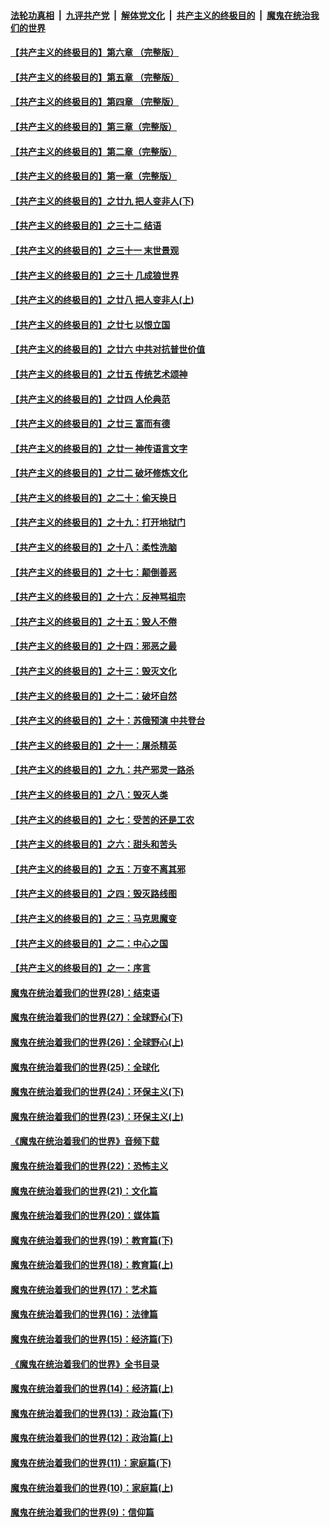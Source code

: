

####  [法轮功真相](../../../../basic/blob/master/README.md?t=07040302) &nbsp;|&nbsp; [九评共产党](../../../../9ping.md/blob/master/README.md?t=07040302) &nbsp;|&nbsp; [解体党文化](../../../../jtdwh.md/blob/master/README.md?t=07040302)  &nbsp;|&nbsp; [共产主义的终极目的](../../../../gczydzjmd.md/blob/master/README.md?t=07040302) &nbsp;|&nbsp; [魔鬼在统治我们的世界](../../../../mgztzwmdsj.md/blob/master/README.md?t=07040302) 

#### [【共产主义的终极目的】第六章 （完整版）](../pages/nsc422/n11428913.md?t=07040302) 

#### [【共产主义的终极目的】第五章 （完整版）](../pages/nsc422/n11428912.md?t=07040302) 

#### [【共产主义的终极目的】第四章 （完整版）](../pages/nsc422/n11428907.md?t=07040302) 

#### [【共产主义的终极目的】第三章（完整版）](../pages/nsc422/n11428848.md?t=07040302) 

#### [【共产主义的终极目的】第二章（完整版）](../pages/nsc422/n11428831.md?t=07040302) 

#### [【共产主义的终极目的】第一章（完整版）](../pages/nsc422/n11417651.md?t=07040302) 

#### [【共产主义的终极目的】之廿九 把人变非人(下)](../pages/nsc422/n11344140.md?t=07040302) 

#### [【共产主义的终极目的】之三十二 结语](../pages/nsc422/n11360535.md?t=07040302) 

#### [【共产主义的终极目的】之三十一 末世景观](../pages/nsc422/n11351129.md?t=07040302) 

#### [【共产主义的终极目的】之三十 几成狼世界](../pages/nsc422/n11348280.md?t=07040302) 

#### [【共产主义的终极目的】之廿八 把人变非人(上)](../pages/nsc422/n11340492.md?t=07040302) 

#### [【共产主义的终极目的】之廿七 以恨立国](../pages/nsc422/n11336944.md?t=07040302) 

#### [【共产主义的终极目的】之廿六 中共对抗普世价值](../pages/nsc422/n11324785.md?t=07040302) 

#### [【共产主义的终极目的】之廿五 传统艺术颂神](../pages/nsc422/n11296396.md?t=07040302) 

#### [【共产主义的终极目的】之廿四 人伦典范](../pages/nsc422/n11296397.md?t=07040302) 

#### [【共产主义的终极目的】之廿三 富而有德](../pages/nsc422/n11283598.md?t=07040302) 

#### [【共产主义的终极目的】之廿一 神传语言文字](../pages/nsc422/n11263265.md?t=07040302) 

#### [【共产主义的终极目的】之廿二 破坏修炼文化](../pages/nsc422/n11245728.md?t=07040302) 

#### [【共产主义的终极目的】之二十：偷天换日](../pages/nsc422/n11238846.md?t=07040302) 

#### [【共产主义的终极目的】之十九：打开地狱门](../pages/nsc422/n11206376.md?t=07040302) 

#### [【共产主义的终极目的】之十八：柔性洗脑](../pages/nsc422/n11199994.md?t=07040302) 

#### [【共产主义的终极目的】之十七：颠倒善恶](../pages/nsc422/n11179782.md?t=07040302) 

#### [【共产主义的终极目的】之十六：反神骂祖宗](../pages/nsc422/n11166798.md?t=07040302) 

#### [【共产主义的终极目的】之十五：毁人不倦](../pages/nsc422/n11166792.md?t=07040302) 

#### [【共产主义的终极目的】之十四：邪恶之最](../pages/nsc422/n11150249.md?t=07040302) 

#### [【共产主义的终极目的】之十三：毁灭文化](../pages/nsc422/n11135227.md?t=07040302) 

#### [【共产主义的终极目的】之十二：破坏自然](../pages/nsc422/n11135214.md?t=07040302) 

#### [【共产主义的终极目的】之十：苏俄预演 中共登台](../pages/nsc422/n11118424.md?t=07040302) 

#### [【共产主义的终极目的】之十一：屠杀精英](../pages/nsc422/n11118442.md?t=07040302) 

#### [【共产主义的终极目的】之九：共产邪灵一路杀](../pages/nsc422/n11114139.md?t=07040302) 

#### [【共产主义的终极目的】之八：毁灭人类](../pages/nsc422/n11108503.md?t=07040302) 

#### [【共产主义的终极目的】之七：受苦的还是工农](../pages/nsc422/n11101809.md?t=07040302) 

#### [【共产主义的终极目的】之六：甜头和苦头](../pages/nsc422/n11096971.md?t=07040302) 

#### [【共产主义的终极目的】之五：万变不离其邪](../pages/nsc422/n11091285.md?t=07040302) 

#### [【共产主义的终极目的】之四：毁灭路线图](../pages/nsc422/n11086284.md?t=07040302) 

#### [【共产主义的终极目的】之三：马克思魔变](../pages/nsc422/n11061941.md?t=07040302) 

#### [【共产主义的终极目的】之二：中心之国](../pages/nsc422/n11047728.md?t=07040302) 

#### [【共产主义的终极目的】之一：序言](../pages/nsc422/n11086077.md?t=07040302) 

#### [魔鬼在统治着我们的世界(28)：结束语](../pages/nsc422/n10936246.md?t=07040302) 

#### [魔鬼在统治着我们的世界(27)：全球野心(下)](../pages/nsc422/n10928319.md?t=07040302) 

#### [魔鬼在统治着我们的世界(26)：全球野心(上)](../pages/nsc422/n10900318.md?t=07040302) 

#### [魔鬼在统治着我们的世界(25)：全球化](../pages/nsc422/n10788205.md?t=07040302) 

#### [魔鬼在统治着我们的世界(24)：环保主义(下)](../pages/nsc422/n10695307.md?t=07040302) 

#### [魔鬼在统治着我们的世界(23)：环保主义(上)](../pages/nsc422/n10688613.md?t=07040302) 

#### [《魔鬼在统治着我们的世界》音频下载](../pages/nsc422/n10635553.md?t=07040302) 

#### [魔鬼在统治着我们的世界(22)：恐怖主义](../pages/nsc422/n10614727.md?t=07040302) 

#### [魔鬼在统治着我们的世界(21)：文化篇](../pages/nsc422/n10597706.md?t=07040302) 

#### [魔鬼在统治着我们的世界(20)：媒体篇](../pages/nsc422/n10586579.md?t=07040302) 

#### [魔鬼在统治着我们的世界(19)：教育篇(下)](../pages/nsc422/n10564808.md?t=07040302) 

#### [魔鬼在统治着我们的世界(18)：教育篇(上)](../pages/nsc422/n10526970.md?t=07040302) 

#### [魔鬼在统治着我们的世界(17)：艺术篇](../pages/nsc422/n10499093.md?t=07040302) 

#### [魔鬼在统治着我们的世界(16)：法律篇](../pages/nsc422/n10485969.md?t=07040302) 

#### [魔鬼在统治着我们的世界(15)：经济篇(下)](../pages/nsc422/n10469975.md?t=07040302) 

#### [《魔鬼在统治着我们的世界》全书目录](../pages/nsc422/n10464261.md?t=07040302) 

#### [魔鬼在统治着我们的世界(14)：经济篇(上)](../pages/nsc422/n10457370.md?t=07040302) 

#### [魔鬼在统治着我们的世界(13)：政治篇(下)](../pages/nsc422/n10448270.md?t=07040302) 

#### [魔鬼在统治着我们的世界(12)：政治篇(上)](../pages/nsc422/n10444576.md?t=07040302) 

#### [魔鬼在统治着我们的世界(11)：家庭篇(下)](../pages/nsc422/n10440961.md?t=07040302) 

#### [魔鬼在统治着我们的世界(10)：家庭篇(上)](../pages/nsc422/n10435448.md?t=07040302) 

#### [魔鬼在统治着我们的世界(9)：信仰篇](../pages/nsc422/n10432159.md?t=07040302) 

